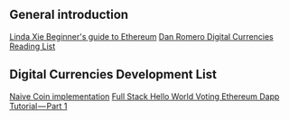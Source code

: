 ## General introduction
[Linda Xie Beginner's guide to Ethereum](https://blog.coinbase.com/a-beginners-guide-to-ethereum-46dd486ceecf)
[Dan Romero Digital Currencies Reading List](https://medium.com/@dwr/digital-currency-reading-list-6219f1623bfd)

## Digital Currencies Development List
[Naive Coin implementation](https://lhartikk.github.io/)
[Full Stack Hello World Voting Ethereum Dapp Tutorial — Part 1](https://medium.com/@mvmurthy/full-stack-hello-world-voting-ethereum-dapp-tutorial-part-1-40d2d0d807c2)

